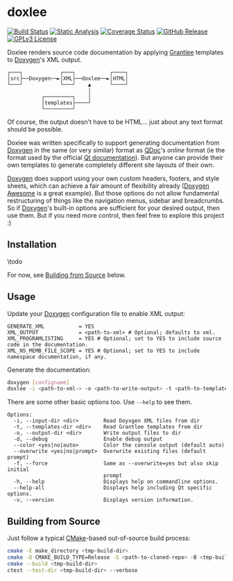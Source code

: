 # doxlee

[![Build Status](https://github.com/pcolby/doxlee/actions/workflows/build.yaml/badge.svg)](https://github.com/pcolby/doxlee/actions/workflows/build.yaml)
[![Static Analysis](https://github.com/pcolby/doxlee/actions/workflows/static.yaml/badge.svg)](https://github.com/pcolby/doxlee/actions/workflows/static.yaml)
[![Coverage Status](https://img.shields.io/coveralls/github/pcolby/doxlee?label=Coverage)](https://coveralls.io/github/pcolby/doxlee)
[![GitHub Release](https://img.shields.io/github/v/release/pcolby/doxlee?include_prereleases&label=Release)](https://github.com/pcolby/doxlee/releases/latest)
[![GPLv3 License](https://img.shields.io/badge/License-GPLv3-informational.svg)](https://www.gnu.org/licenses/gpl-3.0.html)

Doxlee renders source code documentation by applying [Grantlee] templates to [Doxygen]'s XML output.

    ┌───┐            ┌───┐           ┌────┐
    │src├──Doxygen──►│XML├──doxlee──►│HTML│
    └───┘            └───┘    ▲      └────┘
                              │
               ┌─────────┐    │
               │templates├────┘
               └─────────┘

Of course, the output doesn't have to be HTML... just about any text format should be possible.

Doxlee was written specifically to support generating documentation from [Doxygen] in the same (or very
similar) format as [QDoc]'s _online_ format (ie the format used by the official [Qt documentation]). But
anyone can provide their own templates to generate completely different site layouts of their own.

[Doxygen] does support using your own custom headers, footers, and style sheets, which can achieve a
fair amount of flexibility already ([Doxygen Awesome] is a great example). But those options do not
allow fundamental restructuring of things like the navigation menus, sidebar and breadcrumbs. So if
[Doxygen]'s built-in options are sufficient for your desired output, then use them. But if you need more
control, then feel free to explore this project :)

## Installation

\todo

For now, see [Building from Source](#building-from-source) below.

## Usage

Update your [Doxygen] configuration file to enable XML output:

```
GENERATE_XML           = YES
XML_OUTPUT             = <path-to-xml> # Optional; defaults to xml.
XML_PROGRAMLISTING     = YES # Optional; set to YES to include source code in the documentation.
XML_NS_MEMB_FILE_SCOPE = YES # Optional; set to YES to include namespace documentation, if any.
```

Generate the documentation:

```sh
doxygen [configname]
doxlee -i <path-to-xml-> -o <path-to-write-output> -t <path-to-templates>
```

There are some other basic options too. Use `--help` to see them.

```
Options:
  -i, --input-dir <dir>        Read Doyxgen XML files from dir
  -t, --templates-dir <dir>    Read Grantlee templates from dir
  -o, --output-dir <dir>       Write output files to dir
  -d, --debug                  Enable debug output
  --color <yes|no|auto>        Color the console output (default auto)
  --overwrite <yes|no|prompt>  Overwrite existing files (default prompt)
  -f, --force                  Same as --overwrite=yes but also skip initial
                               prompt
  -h, --help                   Displays help on commandline options.
  --help-all                   Displays help including Qt specific options.
  -v, --version                Displays version information.

```

## Building from Source

Just follow a typical [CMake]-based out-of-source build process:

~~~.sh
cmake -E make_directory <tmp-build-dir>
cmake -D CMAKE_BUILD_TYPE=Release -S <path-to-cloned-repo> -B <tmp-build-dir>
cmake --build <tmp-build-dir>
ctest --test-dir <tmp-build-dir> --verbose
~~~

[CMake]:            https://cmake.org/ "CMake"
[Doxygen]:          https://www.doxygen.nl/ "Doxygen"
[Doxygen Awesome]:  https://jothepro.github.io/doxygen-awesome-css/ "Doxygen Awesome"
[Grantlee]:         https://github.com/steveire/grantlee "The Grantlee Libraries"
[QDoc]:             https://doc.qt.io/qt-6/01-qdoc-manual.html "Introduction to QDoc"
[Qt documentation]: https://doc.qt.io/qt-6/index.html "Qt Documentation"

